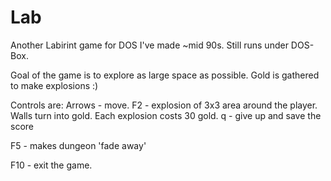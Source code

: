 # Lab
Another Labirint game for DOS I've made ~mid 90s. Still runs under DOS-Box.

Goal of the game is to explore as large space as possible.
Gold is gathered to make explosions :)

Controls are:
Arrows - move.
F2 - explosion of 3x3 area around the player. Walls turn into gold.
Each explosion costs 30 gold.
q - give up and save the score

F5 - makes dungeon 'fade away'

F10 - exit the game.
